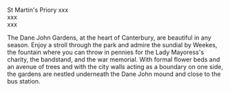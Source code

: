 <param ve-config title="Canterbury - Then and Now" layout="vertical">

St Martin's Priory
xxx   
xxx   
xxx   

<param ve-compare curtain url="https://stor.artstor.org/stor/5394b37b-30f1-4c6c-a751-990c98a13f1f" label="St Martin's Priory" description="St Martin's Priory" license="Copyright unknown">
<param ve-compare url="https://stor.artstor.org/stor/97098272-abea-4e1f-992c-44c89c1ad4c3" label="St Martin's Priory" description="St Martin's Priory" attribution="Conor Murphy" license="In Copyright">

The Dane John Gardens, at the heart of Canterbury, are beautiful in any season. Enjoy a stroll through the park and admire the sundial by Weekes, the fountain where you can throw in pennies for the Lady Mayoress's charity, the bandstand, and the war memorial.  With formal flower beds and an avenue of trees and with the city walls acting as a boundary on one side, the gardens are nestled underneath the Dane John mound and close to the bus station.
<param ve-compare curtain url="https://stor.artstor.org/stor/90c9470d-8b5b-496c-9fc5-2bb1e3d2a251" label="Dane John Gardens (2021)" description="Dane John Gardens 2021" attribution="Martin Crowther" license="In Copyright">
<param ve-compare url="https://stor.artstor.org/stor/a4b4ce97-8c3d-4d08-a1f7-6fa7423f8402" label="Dane John Gardens (2021)" description="Dane John Gardens 2021." license="In Copyright">
